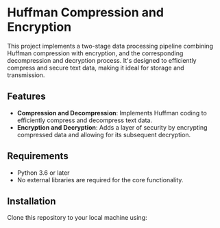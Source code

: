 # Huffman Compression and Encryption

This project implements a two-stage data processing pipeline combining Huffman compression with encryption, and the corresponding decompression and decryption process. It's designed to efficiently compress and secure text data, making it ideal for storage and transmission.

## Features

- **Compression and Decompression**: Implements Huffman coding to efficiently compress and decompress text data.
- **Encryption and Decryption**: Adds a layer of security by encrypting compressed data and allowing for its subsequent decryption.

## Requirements

- Python 3.6 or later
- No external libraries are required for the core functionality.

## Installation

Clone this repository to your local machine using:

